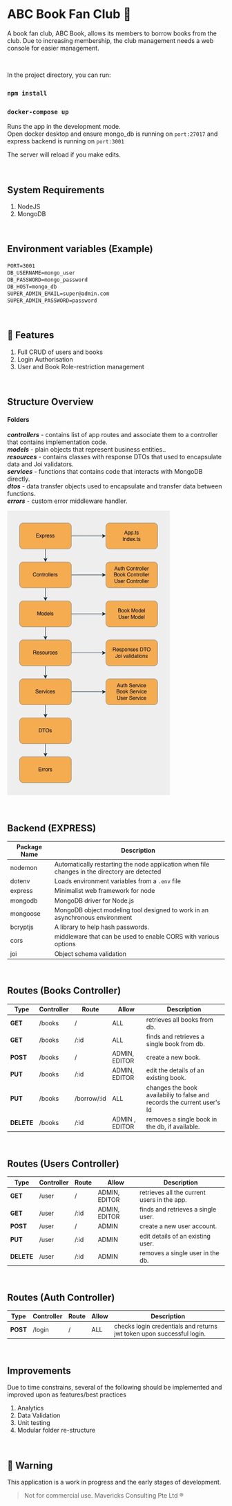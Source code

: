 # ABC Book Fan Club &#x1F4D8;
A book fan club, ABC Book, allows its members to borrow books from the club. Due to increasing membership, the club management needs a web console for easier management.

&nbsp;

In the project directory, you can run:

### `npm install`
### `docker-compose up`

Runs the app in the development mode.\
Open docker desktop and ensure mongo_db is running on `port:27017` and express backend is running on `port:3001`

The server will reload if you make edits.

&nbsp;

## System Requirements
1. NodeJS
1. MongoDB

&nbsp;

## Environment variables (Example)
```
PORT=3001
DB_USERNAME=mongo_user
DB_PASSWORD=mongo_password
DB_HOST=mongo_db
SUPER_ADMIN_EMAIL=super@admin.com
SUPER_ADMIN_PASSWORD=password
```

&nbsp;

## &#x1F34E;  Features
1. Full CRUD of users and books
1. Login Authorisation
1. User and Book Role-restriction management 


&nbsp;

## Structure Overview
#### Folders

<strong><em>controllers</em></strong> - contains list of app routes and associate them to a controller that contains implementation code.\
<strong><em>models</em></strong> - plain objects that represent business entities..\
<strong><em>resources</em></strong> - contains classes with response DTOs that used to encapsulate data and Joi validators.\
<strong><em>services</em></strong> - functions that contains code that interacts with MongoDB directly.\
<strong><em>dtos</em></strong> - data transfer objects used to encapsulate and transfer data between functions.\
<strong><em>errors</em></strong> - custom error middleware handler.



![Structure](https://github.com/kimikolim/ABC_Book_backend/blob/master/public/folder_structure.jpg?raw=true)


&nbsp;

## Backend (EXPRESS)
Package Name | Description
--- | ---
nodemon | Automatically restarting the node application when file changes in the directory are detected
dotenv | Loads environment variables from a `.env` file
express | Minimalist web framework for node
mongodb | MongoDB driver for Node.js
mongoose | MongoDB object modeling tool designed to work in an asynchronous environment
bcryptjs | A library to help hash passwords.
cors | middleware that can be used to enable CORS with various options
joi | Object schema validation

&nbsp;

## Routes (Books Controller)

Type | Controller | Route | Allow |Description
--- | --- | --- | --- | ---
**GET** | /books | /  | ALL | retrieves all books from db.
**GET** | /books | /:id | ALL | finds and retrieves a single book from db.
**POST** | /books | / | ADMIN, EDITOR | create a new book.
**PUT** | /books | /:id | ADMIN, EDITOR | edit the details of an existing book.
**PUT** | /books | /borrow/:id | ALL | changes the book availabiliy to false and records the current user's Id
**DELETE** | /books | /:id | ADMIN , EDITOR | removes a single book in the db, if available.


&nbsp;

## Routes (Users Controller)

Type | Controller | Route | Allow |Description
--- | --- | --- | --- | ---
**GET** | /user | /  | ADMIN, EDITOR | retrieves all the current users in the app.
**GET** | /user | /:id | ADMIN, EDITOR | finds and retrieves a single user.
**POST** | /user | / | ADMIN | create a new user account.
**PUT** | /user | /:id | ADMIN | edit details of an existing user.
**DELETE** | /user | /:id | ADMIN | removes a single user in the db.

&nbsp;

## Routes (Auth Controller)

Type | Controller | Route | Allow |Description
--- | --- | --- | --- | ---
**POST** | /login | / | ALL | checks login credentials and returns jwt token upon successful login.

&nbsp;

## Improvements
Due to time constrains, several of the following should be implemented and improved upon as features/best practices
1. Analytics
1. Data Validation
1. Unit testing
1. Modular folder re-structure



&nbsp;

## &#x1F534; Warning
This application is a work in progress and the early stages of development. 
> Not for commercial use. Mavericks Consulting Pte Ltd ®